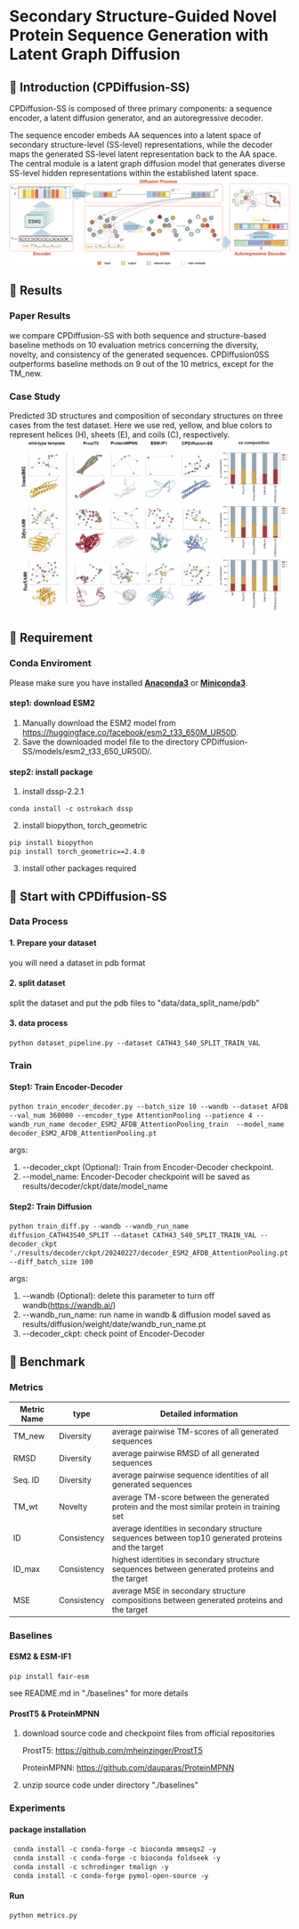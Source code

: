 # Secondary Structure-Guided Novel Protein Sequence Generation with Latent Graph Diffusion

## 🚀 Introduction (CPDiffusion-SS)

CPDiffusion-SS is composed of three primary components: a sequence encoder, a latent diffusion generator, and an autoregressive decoder. 

The sequence encoder embeds AA sequences into a latent space of secondary structure-level (SS-level) representations, while the decoder maps the generated SS-level latent representation back to the AA space. The central module is a latent graph diffusion model that generates diverse SS-level hidden representations within the established latent space.
<img src="img/architecture_main.png" alt="Logo">

## 📑 Results

[//]: # (### News)

[//]: # ()
[//]: # (- [2024.06.29] our paper was accepted by ICMLw 2024 )

### Paper Results
we compare CPDiffusion-SS with both sequence and structure-based baseline methods on 10 evaluation metrics concerning the diversity, novelty, and consistency of the generated sequences. CPDiffusion0SS outperforms baseline methods on 9 out of the 10 metrics, except for the TM_new.

### Case Study
Predicted 3D structures and composition of secondary structures on three cases from the test dataset. 
Here we use red, yellow, and blue colors to represent helices (H), sheets (E), and coils (C), respectively.
<img src="img/cas study.jpg" alt="Logo">

## 🛫 Requirement

### Conda Enviroment

Please make sure you have installed **[Anaconda3](https://www.anaconda.com/download)** or **[Miniconda3](https://docs.conda.io/projects/miniconda/en/latest/)**.

#### step1: download ESM2
1. Manually download the ESM2 model from https://huggingface.co/facebook/esm2_t33_650M_UR50D.
2. Save the downloaded model file to the directory CPDiffusion-SS/models/esm2_t33_650_UR50D/.
#### step2: install package
1. install dssp-2.2.1
```shell
conda install -c ostrokach dssp
````
2. install biopython, torch_geometric
```shell
pip install biopython
pip install torch_geometric==2.4.0
```
3. install other packages required

## 🧬 Start with CPDiffusion-SS

### Data Process
#### 1. Prepare your dataset
you will need a dataset in pdb format
#### 2. split dataset
split the dataset and put the pdb files to "data/data_split_name/pdb"
#### 3. data process

```shell
python dataset_pipeline.py --dataset CATH43_S40_SPLIT_TRAIN_VAL
```

### Train
#### Step1:  Train Encoder-Decoder
[//]: # (if not specified, "encoder" in the source code refers to the Attention Pooling module.)
```shell
python train_encoder_decoder.py --batch_size 10 --wandb --dataset AFDB --val_num 360000 --encoder_type AttentionPooling --patience 4 --wandb_run_name decoder_ESM2_AFDB_AttentionPooling_train  --model_name decoder_ESM2_AFDB_AttentionPooling.pt
```
args: 
1. --decoder_ckpt (Optional): Train from Encoder-Decoder checkpoint.
2. --model_name: Encoder-Decoder checkpoint will be saved as results/decoder/ckpt/date/model_name

#### Step2:   Train Diffusion

```shell
python train_diff.py --wandb --wandb_run_name diffusion_CATH43S40_SPLIT --dataset CATH43_S40_SPLIT_TRAIN_VAL --decoder_ckpt './results/decoder/ckpt/20240227/decoder_ESM2_AFDB_AttentionPooling.pt' --diff_batch_size 100
```
args:
1. --wandb (Optional): delete this parameter to turn off wandb(https://wandb.ai/)
2. --wandb_run_name: run name in wandb & diffusion model saved as results/diffusion/weight/date/wandb_run_name.pt
3. --decoder_ckpt: check point of Encoder-Decoder


## 🔬 Benchmark

### Metrics

| Metric Name   | type              | Detailed information                                                                                |
|---------------|-------------------|-----------------------------------------------------------------------------------------------------|
| TM_new        | Diversity         | average pairwise TM-scores of all generated sequences                                               |
| RMSD          | Diversity         | average pairwise RMSD of all generated sequences                                                    |
| Seq. ID       | Diversity         | average pairwise sequence identities of all generated sequences                                     |
| TM_wt         | Novelty           | average TM-score between the generated protein and the most similar protein in training set         |
| ID            | Consistency       | average identities in secondary structure sequences between top10 generated proteins and the target |
| ID_max        | Consistency       | highest identities in secondary structure sequences between generated proteins and the target       |
| MSE           | Consistency       | average MSE in secondary structure compositions between generated proteins and the target     |

### Baselines
#### ESM2 & ESM-IF1
```shell
pip install fair-esm
```
see README.md in "./baselines" for more details
#### ProstT5 & ProteinMPNN
1. download source code and checkpoint files from official repositories

    ProstT5: https://github.com/mheinzinger/ProstT5

    ProteinMPNN: https://github.com/dauparas/ProteinMPNN
2. unzip source code under directory "./baselines"


### Experiments
#### package installation
```shell
 conda install -c conda-forge -c bioconda mmseqs2 -y
 conda install -c conda-forge -c bioconda foldseek -y
 conda install -c schrodinger tmalign -y
 conda install -c conda-forge pymol-open-source -y
```

#### Run
```shell
python metrics.py
```

[//]: # (## 🙌 Citation)

[//]: # ()
[//]: # (Please cite our work if you have used our code or data.)

[//]: # ()
[//]: # (```)

[//]: # (@article{tan2024ses-adapter,)

[//]: # (  title={Simple, Efficient and Scalable Structure-aware Adapter Boosts Protein Language Models},)

[//]: # (  author={Tan, Yang and Li, Mingchen and Zhou, Bingxin and Zhong, Bozitao and Zheng, Lirong and Tan, Pan and Zhou, Ziyi and Yu, Huiqun and Fan, Guisheng and Hong, Liang},)

[//]: # (  journal={arXiv preprint arXiv:2404.14850},)

[//]: # (  year={2024})

[//]: # (})

[//]: # (``)